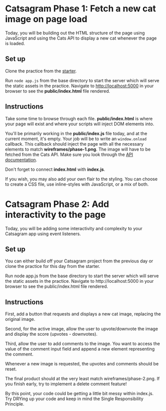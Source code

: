 # Catsagram Phase 1: Fetch a new cat image on page load

Today, you will be building out the HTML structure of the page using
JavaScript and using the Cats API to display a new cat whenever the page is
loaded.

## Set up

Clone the practice from the [starter].

Run `node app.js` from the base directory to start the server which will serve
the static assets in the practice. Navigate to [http://localhost:5000] in your
browser to see the __public/index.html__ file rendered.

## Instructions

Take some time to browse through each file. __public/index.html__ is where your
page will exist and where your scripts will inject DOM elements into.

You'll be primarily working in the __public/index.js__ file today, and at the
current moment, it's empty. Your job will be to write an `window.onload`
callback. This callback should inject the page with all the necessary elements
to match __wireframes/phase-1.png__. The image will have to be fetched from the
Cats API. Make sure you look through the [API documentation].

Don't forget to connect __index.html__ with __index.js__.

If you wish, you may also add your own flair to the styling. You can choose to
create a CSS file, use inline-styles with JavaScript, or a mix of both.

[starter]: https://github.com/appacademy/practice-for-week-09-catsagram-long-practice-day-1
[API documentation]: https://docs.thecatapi.com/api-reference/images/images-search
[http://localhost:5000]: http://localhost:5000





# Catsagram Phase 2: Add interactivity to the page
Today, you will be adding some interactivity and complexity to your Catsagram app using event listeners.

## Set up
You can either build off your Catsagram project from the previous day or clone the practice for this day from the starter.

Run node app.js from the base directory to start the server which will serve the static assets in the practice. Navigate to http://localhost:5000 in your browser to see the public/index.html file rendered.

## Instructions
First, add a button that requests and displays a new cat image, replacing the original image.

Second, for the active image, allow the user to upvote/downvote the image and display the score (upvotes - downvotes).

Third, allow the user to add comments to the image. You want to access the value of the comment input field and append a new element representing the comment.

Whenever a new image is requested, the upvotes and comments should be reset.

The final product should at the very least match wireframes/phase-2.png. If you finish early, try to implement a delete comment feature!

By this point, your code could be getting a little bit messy within index.js. Try DRYing up your code and keep in mind the Single Responsibility Principle.